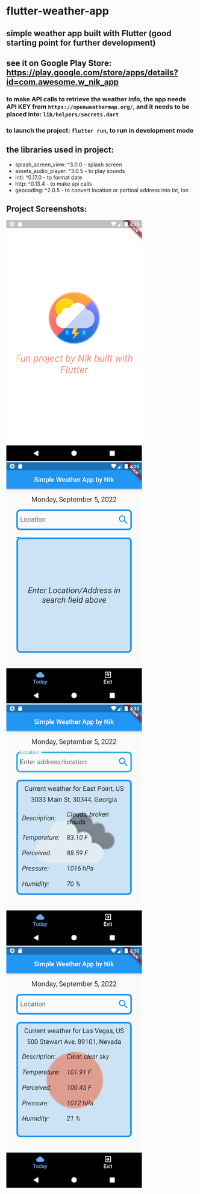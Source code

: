 # flutter-weather-app

## simple weather app built with Flutter (good starting point for further development)

## see it on Google Play Store: https://play.google.com/store/apps/details?id=com.awesome.w_nik_app

### to make API calls to retrieve the weather info, the app needs API KEY from `https://openweathermap.org/`, and it needs to be placed into: `lib/helpers/secrets.dart`

### to launch the project: `flutter run`, to run in development mode

## the libraries used in project:
* splash_screen_view: ^3.0.0 - splash screen
* assets_audio_player: ^3.0.5 - to play sounds
* intl: ^0.17.0 - to format date
* http: ^0.13.4 - to make api calls
* geocoding: ^2.0.5 - to convert location or partioal address into lat, lon

## Project Screenshots:
![screenshot 1](screenshots/screenshot1.png "project screenshot")
![screenshot 2](screenshots/screenshot2.png "project screenshot")
![screenshot 3](screenshots/screenshot3.png "project screenshot")
![screenshot 3](screenshots/screenshot4.png "project screenshot")
